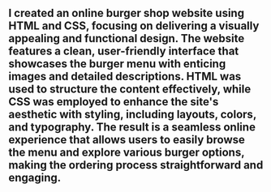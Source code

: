 ## I created an online burger shop website using HTML and CSS, focusing on delivering a visually appealing and functional design. The website features a clean, user-friendly interface that showcases the burger menu with enticing images and detailed descriptions. HTML was used to structure the content effectively, while CSS was employed to enhance the site's aesthetic with styling, including layouts, colors, and typography. The result is a seamless online experience that allows users to easily browse the menu and explore various burger options, making the ordering process straightforward and engaging.
